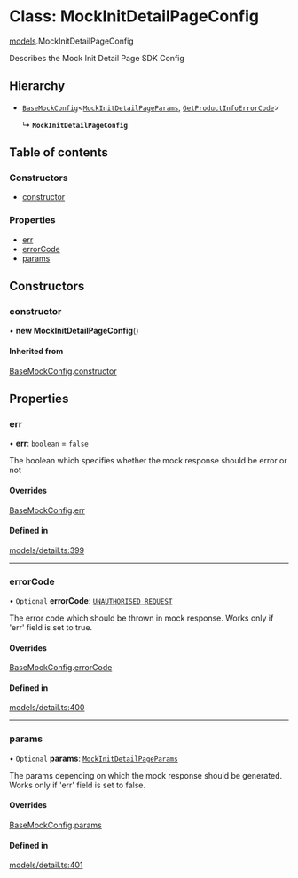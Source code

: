 # Class: MockInitDetailPageConfig

[models](../wiki/models).MockInitDetailPageConfig

Describes the Mock Init Detail Page SDK Config

## Hierarchy

- [`BaseMockConfig`](../wiki/models.BaseMockConfig)<[`MockInitDetailPageParams`](../wiki/models.MockInitDetailPageParams), [`GetProductInfoErrorCode`](../wiki/models.GetProductInfoErrorCode)\>

  ↳ **`MockInitDetailPageConfig`**

## Table of contents

### Constructors

- [constructor](../wiki/models.MockInitDetailPageConfig#constructor)

### Properties

- [err](../wiki/models.MockInitDetailPageConfig#err)
- [errorCode](../wiki/models.MockInitDetailPageConfig#errorcode)
- [params](../wiki/models.MockInitDetailPageConfig#params)

## Constructors

### constructor

• **new MockInitDetailPageConfig**()

#### Inherited from

[BaseMockConfig](../wiki/models.BaseMockConfig).[constructor](../wiki/models.BaseMockConfig#constructor)

## Properties

### err

• **err**: `boolean` = `false`

The boolean which specifies whether the mock response should be error or not

#### Overrides

[BaseMockConfig](../wiki/models.BaseMockConfig).[err](../wiki/models.BaseMockConfig#err)

#### Defined in

[models/detail.ts:399](https://gitlab.com/baliganikhil/blackmirror-sdk/-/blob/349365c/src/models/detail.ts#L399)

___

### errorCode

• `Optional` **errorCode**: [`UNAUTHORISED_REQUEST`](../wiki/models.GetProductInfoErrorCode#unauthorised_request)

The error code which should be thrown in mock response. Works only if 'err' field is set to true.

#### Overrides

[BaseMockConfig](../wiki/models.BaseMockConfig).[errorCode](../wiki/models.BaseMockConfig#errorcode)

#### Defined in

[models/detail.ts:400](https://gitlab.com/baliganikhil/blackmirror-sdk/-/blob/349365c/src/models/detail.ts#L400)

___

### params

• `Optional` **params**: [`MockInitDetailPageParams`](../wiki/models.MockInitDetailPageParams)

The params depending on which the mock response should be generated. Works only if 'err' field is set to false.

#### Overrides

[BaseMockConfig](../wiki/models.BaseMockConfig).[params](../wiki/models.BaseMockConfig#params)

#### Defined in

[models/detail.ts:401](https://gitlab.com/baliganikhil/blackmirror-sdk/-/blob/349365c/src/models/detail.ts#L401)

